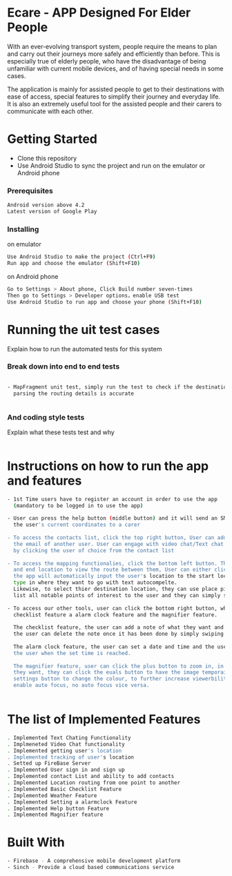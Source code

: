 
# Ecare - APP Designed For Elder People
With an ever-evolving transport system, people require the means to plan and carry out their journeys more safely and efficiently than before. This is especially true of elderly people, who have the disadvantage of being unfamiliar with current mobile devices, and of having special needs in some cases.

The application is mainly for assisted people to get to their destinations with ease of access, special features to simplify their journey and everyday life. It is also an extremely useful tool for the assisted people and their carers to communicate with each other.


# Getting Started

  - Clone this repository
  - Use Android Studio to sync the project and run on the emulator or Android phone

### Prerequisites
```sh
Android version above 4.2
Latest version of Google Play
```
### Installing
on emulator
```sh
Use Android Studio to make the project (Ctrl+F9)
Run app and choose the emulator (Shift+F10)
```
on Android phone
```sh
Go to Settings > About phone, Click Build number seven-times
Then go to Settings > Developer options，enable USB test
Use Android Studio to run app and choose your phone (Shift+F10)
```

# Running the uit test cases
Explain how to run the automated tests for this system
### Break down into end to end tests
```sh

- MapFragment unit test, simply run the test to check if the destination url the app provides for
  parsing the routing details is accurate



```
### And coding style tests
Explain what these tests test and why
```sh

```

# Instructions on how to run the app and features

```sh
- 1st Time users have to register an account in order to use the app
  (mandatory to be logged in to use the app)
  
- User can press the help button (middle button) and it will send an SMS containing 
  the user's current coordinates to a carer
  
- To access the contacts list, click the top right button, User can add a contact if they provide 
  the email of another user. User can engage with video chat/Text chat with an user they added
  by clicking the user of choice from the contact list
  
- To access the mapping functionalies, click the bottom left button. The user has to provide the start 
  and end location to view the route between them, User can either click use current location and
  the app will automatically input the user's location to the start location field, or they can manually
  type in where they want to go with text autocompelte.
  Likewise, to select thier destination location, they can use place picker where it will
  list all notable points of interest to the user and they can simply slect where they want to go.
  
- To access our other tools, user can click the bottom right button, where it has a 
  checklist feature a alarm clock feature and the magnifier feature.
  
  The checklist feature, the user can add a note of what they want and set a initial priority of it,
  the user can delete the note once it has been done by simply swiping the note to the right/left.
  
  The alarm clock feature, the user can set a date and time and the user's phone will vibrate and notify
  the user when the set time is reached.
  
  The magnifier feature, user can click the plus button to zoom in, in the case if the zoom ratio is what
  they want, they can click the euals button to have the image temporaily stored. The user can then click
  settings button to change the colour, to further increase viewerbility of the image. Hold the screen to
  enable auto focus, no auto focus vice versa.
  

```

# The list of Implemented Features
```sh
. Implemented Text Chating Functionality
. Implmeneted Video Chat functionality
. Implemented getting user's location
. Implemented tracking of user's location
. Setted up FireBase Server
. Implemented User sign in and sign up
. Implemented contact List and ability to add contacts
. Implemented Location routing from one point to another
. Implemented Basic Checklist Feature
. Implemented Weather Feature
. Implemented Setting a alarmclock Feature
. Implemented Help button Feature
. Implemented Magnifier feature
```



# Built With
```sh
- Firebase - A comprehensive mobile development platform
- Sinch - Provide a cloud based communications service
```

